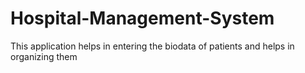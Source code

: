 # Hospital-Management-System
This application helps in entering the biodata of patients and helps in organizing them
